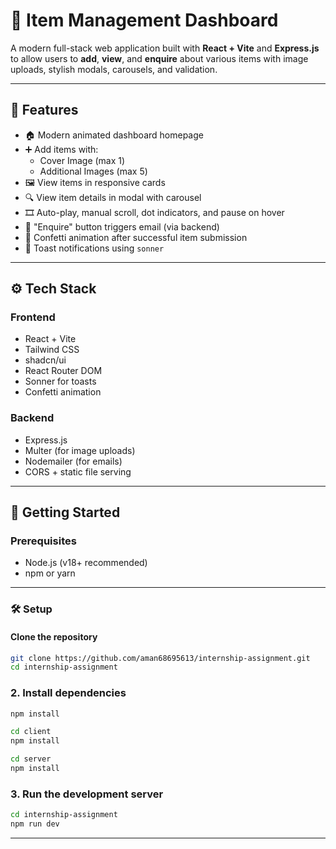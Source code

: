 # 🧾 Item Management Dashboard

A modern full-stack web application built with **React + Vite** and **Express.js** to allow users to **add**, **view**, and **enquire** about various items with image uploads, stylish modals, carousels, and validation.

---

## 🔧 Features

- 🏠 Modern animated dashboard homepage
- ➕ Add items with:
  - Cover Image (max 1)
  - Additional Images (max 5)
- 🖼️ View items in responsive cards
- 🔍 View item details in modal with carousel
- 🎞️ Auto-play, manual scroll, dot indicators, and pause on hover
- 📩 "Enquire" button triggers email (via backend)
- 🎉 Confetti animation after successful item submission
- 🍞 Toast notifications using `sonner`

---

## ⚙️ Tech Stack

### Frontend
- React + Vite
- Tailwind CSS
- shadcn/ui
- React Router DOM
- Sonner for toasts
- Confetti animation

### Backend
- Express.js
- Multer (for image uploads)
- Nodemailer (for emails)
- CORS + static file serving

---

## 🚀 Getting Started

### Prerequisites
- Node.js (v18+ recommended)
- npm or yarn

---

### 🛠 Setup

#### Clone the repository
```bash
git clone https://github.com/aman68695613/internship-assignment.git
cd internship-assignment
```

### 2. Install dependencies

```bash
npm install

cd client
npm install

cd server
npm install
```

### 3. Run the development server

```bash
cd internship-assignment
npm run dev
```

---
